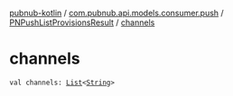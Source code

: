 [pubnub-kotlin](../../index.md) / [com.pubnub.api.models.consumer.push](../index.md) / [PNPushListProvisionsResult](index.md) / [channels](./channels.md)

# channels

`val channels: `[`List`](https://kotlinlang.org/api/latest/jvm/stdlib/kotlin.collections/-list/index.html)`<`[`String`](https://kotlinlang.org/api/latest/jvm/stdlib/kotlin/-string/index.html)`>`